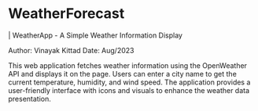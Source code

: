 # WeatherForecast
 | WeatherApp - A Simple Weather Information Display
  
  Author: Vinayak Kittad
  Date: Aug/2023
  
  This web application fetches weather information using the OpenWeather API
  and displays it on the page. Users can enter a city name to get the current
  temperature, humidity, and wind speed. The application provides a user-friendly
  interface with icons and visuals to enhance the weather data presentation. 
